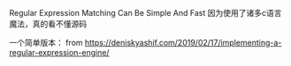 
Regular Expression Matching Can Be Simple And Fast 因为使用了诸多c语言魔法，真的看不懂源码

一个简单版本：
from https://deniskyashif.com/2019/02/17/implementing-a-regular-expression-engine/
